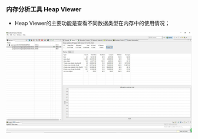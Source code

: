 ###  内存分析工具 Heap Viewer
+ Heap Viewer的主要功能是查看不同数据类型在内存中的使用情况；

![image](https://github.com/ningbaoqi/PerformanceOptimization/blob/master/gif/a20.jpg)

